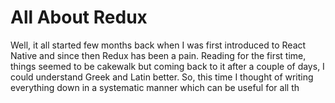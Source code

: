 # All About Redux

Well, it all started few months back when I was first introduced to React Native and since then Redux has been a pain. Reading for the first time, things seemed to be cakewalk but coming back to it after a couple of days, I could understand Greek and Latin better. So, this time I thought of writing everything down in a systematic manner which can be useful for all th
<!--stackedit_data:
eyJoaXN0b3J5IjpbMTQyNzc1NjExMF19
-->